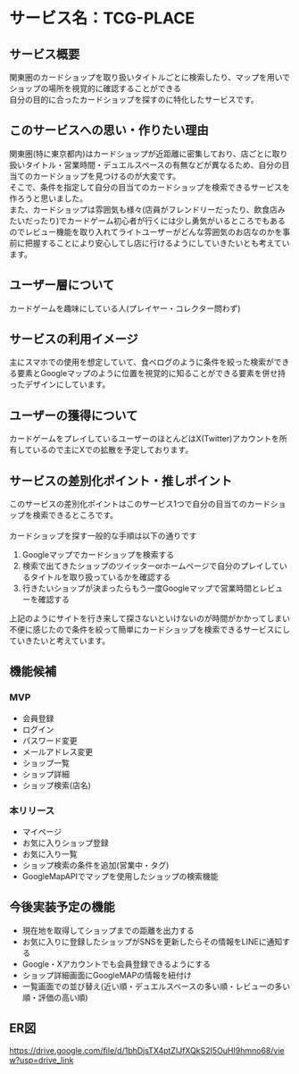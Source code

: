 # サービス名：TCG-PLACE


## サービス概要
関東圏のカードショップを取り扱いタイトルごとに検索したり、マップを用いでショップの場所を視覚的に確認することができる<br>
自分の目的に合ったカードショップを探すのに特化したサービスです。

## このサービスへの思い・作りたい理由
関東圏(特に東京都内)はカードショップが近距離に密集しており、店ごとに取り扱いタイトル・営業時間・デュエルスペースの有無などが異なるため、自分の目当てのカードショップを見つけるのが大変です。<br>
そこで、条件を指定して自分の目当てのカードショップを検索できるサービスを作ろうと思いました。<br>
また、カードショップは雰囲気も様々(店員がフレンドリーだったり、飲食店みたいだったり)でカードゲーム初心者が行くには少し勇気がいるところでもあるのでレビュー機能を取り入れてライトユーザーがどんな雰囲気のお店なのかを事前に把握することにより安心してし店に行けるようにしていきたいとも考えています。<br>

## ユーザー層について
カードゲームを趣味にしている人(プレイヤー・コレクター問わず)

## サービスの利用イメージ
主にスマホでの使用を想定していて、食べログのように条件を絞った検索ができる要素とGoogleマップのように位置を視覚的に知ることができる要素を併せ持ったデザインにしています。

## ユーザーの獲得について
カードゲームをプレイしているユーザーのほとんどはX(Twitter)アカウントを所有しているので主にXでの拡散を予定しております。

## サービスの差別化ポイント・推しポイント
このサービスの差別化ポイントはこのサービス1つで自分の目当てのカードショップを検索できるところです。<br><br>
カードショップを探す一般的な手順は以下の通りです
1. Googleマップでカードショップを検索する<br>
2. 検索で出てきたショップのツイッターorホームページで自分のプレイしているタイトルを取り扱っているかを確認する
3. 行きたいショップが決まったらもう一度Googleマップで営業時間とレビューを確認する

上記のようにサイトを行き来して探さないといけないのが時間がかかってしまい不便に感じたので条件を絞って簡単にカードショップを検索できるサービスにしていきたいと考えています。

## 機能候補
### MVP

* 会員登録
* ログイン
* パスワード変更
* メールアドレス変更
* ショップ一覧
* ショップ詳細
* ショップ検索(店名)


### 本リリース

* マイページ
* お気に入りショップ登録
* お気に入り一覧
* ショップ検索の条件を追加(営業中・タグ)
* GoogleMapAPIでマップを使用したショップの検索機能

## 今後実装予定の機能

* 現在地を取得してショップまでの距離を出力する
* お気に入りに登録したショップがSNSを更新したらその情報をLINEに通知する
* Google・Xアカウントでも会員登録できるようにする
* ショップ詳細画面にGoogleMAPの情報を紐付け
* 一覧画面での並び替え(近い順・デュエルスペースの多い順・レビューの多い順・評価の高い順)

## ER図

https://drive.google.com/file/d/1bhDjsTX4ptZIJfXQkS2I5OuHI9hmno68/view?usp=drive_link
